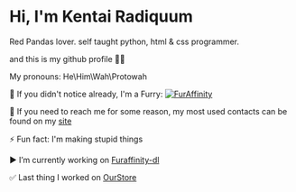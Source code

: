 # Hi, I'm Kentai Radiquum

Red Pandas lover. self taught python, html & css programmer.

and this is my github profile 🧑‍💻

My pronouns: He\Him\Wah\Protowah

🐾 If you didn't notice already, I'm a Furry: [![FurAffinity](https://furry-badges.herokuapp.com/badge/user/furaffinity/Radiquum/)](https://furaffinity.net/user/radiquum)

📧 If you need to reach me for some reason, my most used contacts can be found on my [site](https://paws.cf)

⚡ Fun fact: I'm making stupid things

▶️ I’m currently working on [Furaffinity-dl](https://github.com/radiquum/furaffinity-dl)

✅ Last thing I worked on [OurStore](https://github.com/radiquum/OurStore)

